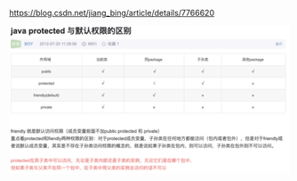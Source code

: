 https://blog.csdn.net/jiang_bing/article/details/7766620

![图](../../../source/java-member-property.jpg)

